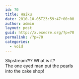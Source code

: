```yaml
---
id: 70
title: Haiku
date: 2010-10-05T23:59:47+00:00
author: admin
layout: post
guid: http://x.exedre.org/?p=70
permalink: /?p=70
categories:
  - void
---
```

Slipstream?!? What is it?  
The one eyed man put the pearls  
into the cake shop!